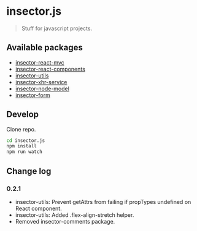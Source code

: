 # insector.js

> Stuff for javascript projects.

## Available packages

* [insector-react-mvc](https://github.com/insector-ab/insector.js/tree/master/packages/insector-react-mvc)
* [insector-react-components](https://github.com/insector-ab/insector.js/tree/master/packages/insector-react-components)
* [insector-utils](https://github.com/insector-ab/insector.js/tree/master/packages/insector-utils)
* [insector-xhr-service](https://github.com/insector-ab/insector.js/tree/master/packages/insector-xhr-service)
* [insector-node-model](https://github.com/insector-ab/insector.js/tree/master/packages/insector-node-model)
* [insector-form](https://github.com/insector-ab/insector.js/tree/master/packages/insector-form)

## Develop

Clone repo.

```sh
cd insector.js
npm install
npm run watch
```

## Change log

### 0.2.1
* insector-utils: Prevent getAttrs from failing if propTypes undefined on React component.
* insector-utils: Added .flex-align-stretch helper.
* Removed insector-comments package.
